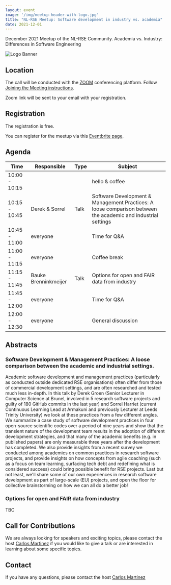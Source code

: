 ```yaml
---
layout: event
image: '/img/meetup-header-with-logo.jpg'
title: "NL-RSE Meetup: Software development in industry vs. academia"
date: 2021-12-01
---
```


December 2021 Meetup of the NL-RSE Community. Academia vs. Industry: Differences in Software Engineering
<!--break-->
![Logo Banner](/img/meetups/logo-banner.jpg)

## Location
The call will be conducted with the [ZOOM](https://zoom.us) conferencing platform. Follow [Joining the Meeting instructions](https://support.zoom.us/hc/en-us/articles/201362193-Joining-a-Meeting).

Zoom link will be sent to your email with your registration.

## Registration
The registration is free.

You can register for the meetup via this [Eventbrite page](https://www.eventbrite.co.uk/e/nl-rse-meetup-december-1-2021-tickets-195099246097).

## Agenda

| Time | Responsible | Type | Subject |
| --- | ------------ | ---- | ------- |
| 10:00 - 10:15 | | | hello & coffee |
| 10:15 - 10:45	| Derek & Sorrel | Talk | Software Development & Management Practices: A loose comparison between the academic and industrial settings |
| 10:45 - 11:00	| everyone | | Time for Q&A |
| 11:00 - 11:15	| everyone | | Coffee break |
| 11:15 - 11:45	| Bauke Brenninkmeijer | Talk | Options for open and FAIR data from industry |
| 11:45 - 12:00 | everyone | | Time for Q&A |
| 12:00 - 12:30 | everyone | | General discussion |

## Abstracts

### Software Development & Management Practices: A loose comparison between the academic and industrial settings.

Academic software development and management practices (particularly as conducted outside dedicated RSE organisations) often differ from those of commercial development settings, and are often researched and tested much less in-depth. In this talk by Derek Groen (Senior Lecturer in Computer Science at Brunel, involved in 5 research software projects and guilty of 180 GitHub commits in the last year) and Sorrel Harriet (current Continuous Learning Lead at Armakuni and previously Lecturer at Leeds Trinity University) we look at these practices from a few different angles. We summarize a case study of software development practices in four open-source scientific codes over a period of nine years and show that the transient nature of the development team results in the adoption of different development strategies, and that many of the academic benefits (e.g. in published papers) are only measurable three years after the development has completed. We also provide insights from a recent survey we conducted among academics on common practices in research software projects, and provide insights on how concepts from agile coaching (such as a focus on team learning, surfacing tech debt and redefining what is considered success) could bring possible benefit for RSE projects. Last but not least, we'll share some of our own experiences in research software development as part of large-scale (EU) projects, and open the floor for collective brainstorming on how we can all do a better job!


### Options for open and FAIR data from industry

TBC

## Call for Contributions
We are always looking for speakers and exciting topics, please contact the host [Carlos Martinez](mailto:c.martinez@esciencecenter.nl) if you would like to give a talk or are interested in learning about some specific topics.

## Contact
If you have any questions, please contact the host [Carlos Martinez](mailto:c.martinez@esciencecenter.nl)
